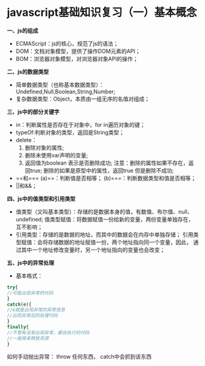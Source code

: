 # javascript基础知识复习（一）基本概念


**一、js的组成** 

* ECMAScript：js的核心，规范了js的语法； 
* DOM：文档对象模型，提供了操作DOM元素的API； 
* BOM：浏览器对象模型，对浏览器对象API的操作； 

**二、js的数据类型** 

* 简单数据类型（也称基本数据类型）：Undefined,Null,Boolean,String,Number; 
* 复杂数据类型：Object，本质由一组无序的名值对组成； 

**三、js中的部分关键字** 

* in：判断属性是否存在于对象中，for in遍历对象的键； 
* typeOf:判断对象的类型，返回是String类型； 
* delete： 
    1. 删除对象的属性; 
    2. 删除未使用var声明的变量; 
    3. 返回值为boolean 表示是否删除成功; 注意：删除的属性如果不存在，返回true; 删除的如果是原型中的属性，返回true 但是删除不成功; 
* ==和=== 
    (a)==：判断值是否相等； 
    (b)===：判断数据类型和值是否相等； 
* ||和&&； 

**四、js中的值类型和引用类型** 

* 值类型（又叫基本类型）：存储的是数据本身的值，有数值、布尔值、null、 undefined; 
值类型赋值：将数据赋值一份给新的变量，两份变量单独存在，互不影响； 
* 引用类型：存储的是数据的地址，而其中的数据会在内存中单独存储； 
引用类型赋值：会将存储数据的地址赋值一份，两个地址指向同一个变量，因此， 通过其中一个地址修改变量时，另一个地址指向的变量也会改变； 

**五、js中的异常处理** 

* 基本格式：
```javascript
try{
//可能出现异常的代码
}
catch(e){
//e就是出现异常的异常信息
//出现异常后的处理代码
}
finally{
//不管有没有出现异常，都会执行的代码
//一般用来释放资源
}

```
如何手动抛出异常： throw 任何东西， catch中会抓到该东西
